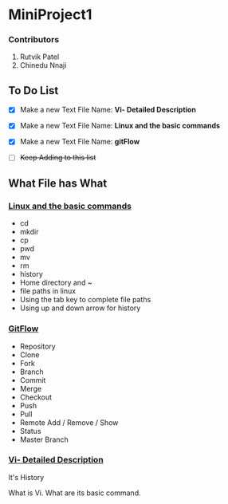 # **MiniProject1**

### Contributors
1. Rutvik Patel
2. Chinedu Nnaji


## **To Do List**

- [X] Make a new Text File Name: **Vi- Detailed Description**
- [x] Make a new Text File Name: **Linux and the basic commands**
- [X] Make a new Text File Name: **gitFlow**
- [ ] ~~Keep Adding to this list~~



## What File has What

### [Linux and the basic commands](https://github.com/rutvik2611/miniproject1/blob/master/Linux%20Commands.md)

* cd
* mkdir
* cp
* pwd
* mv
* rm
* history
* Home directory and ~
* file paths in linux
* Using the tab key to complete file paths
* Using up and down arrow for history

### [GitFlow](https://github.com/rutvik2611/miniproject1/blob/master/GitFlow.md)

* Repository
* Clone
* Fork
* Branch
* Commit
* Merge
* Checkout
* Push
* Pull 
* Remote Add / Remove / Show
* Status
* Master Branch

### [Vi- Detailed Description](https://github.com/rutvik2611/miniproject1/blob/master/Vi-%20Detailed%20Description.md)

It's History

What is Vi.
What are its basic command.
